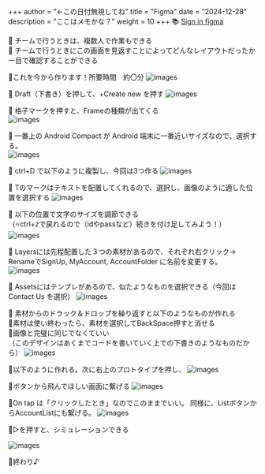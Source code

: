 +++
author = "←この日付無視してね"
title = "Figma"
date = "2024-12-28"
description = "ここはメモかな？"
weight = 10
+++
📚 [Sign in figma](https://www.figma.com/login)

🌷 チームで行うときは、複数人で作業もできる   
🌷 チームで行うときにこの画面を見返すことによってどんなレイアウトだったか一目で確認することができる

🌷これを今から作ります！所要時間　約〇分
![images](/images/figma16.png)
  

🌷 Draft（下書き）を押して、+Create new を押す
![images](/images/figma1.png)  

🌷 格子マークを押すと、Frameの種類が出てくる  
![images](/images/figma9.png)  

🌷 一番上の Android Compact が Android 端末に一番近いサイズなので、選択する。  
![images](/images/figma10.png)  

🌷 ctrl+D で以下のように複製し、今回は3つ作る
![images](/images/figma2.png)

🌷 Tのマークはテキストを配置してくれるので、選択し、画像のように適した位置を選択する
![images](/images/figma3.png)

🌷 以下の位置で文字のサイズを調節できる  
（⭐ctrl+zで戻れるので（idやpassなど）続きを付け足してみよう！）
![images](/images/figma4.png)

🌷 Layersには先程配置した３つの素材があるので、それぞれ右クリック→ RenameでSignUp, MyAccount, AccountFolder に名前を変更する。  
![images](/images/figma5.png)

🌷 Assetsにはテンプレがあるので、似たようなものを選択できる（今回は Contact Us を選択）
![images](/images/figma6.png)

🌷 素材からのドラック＆ドロップを繰り返すと以下のようなものが作れる  
🌷素材は使い終わったら、素材を選択してBackSpace押すと消せる  
🌷画像と完璧に同じでなくていい  
（このデザインはあくまでコードを書いていく上での下書きのようなものだから）
![images](/images/figma7.png)

🌷以下のように作れる。次に右上のプロトタイプを押し、
![images](/images/figma16.png)

🌷ボタンから飛んでほしい画面に繋げる
![images](/images/figma12.png)

🌷On tap は「クリックしたとき」なのでこのままでいい。  同様に、ListボタンからAccountListにも繋げる。
![images](/images/figma13.png)

🌷▷を押すと、シミュレーションできる

![images](/images/figma17.png)

🌷終わり♪

